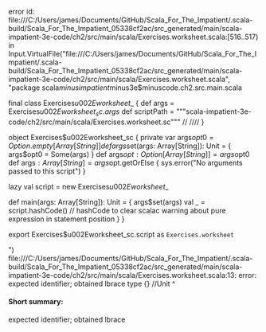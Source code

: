 error id: file:///C:/Users/james/Documents/GitHub/Scala_For_The_Impatient/.scala-build/Scala_For_The_Impatient_05338cf2ac/src_generated/main/scala-impatient-3e-code/ch2/src/main/scala/Exercises.worksheet.scala:[516..517) in Input.VirtualFile("file:///C:/Users/james/Documents/GitHub/Scala_For_The_Impatient/.scala-build/Scala_For_The_Impatient_05338cf2ac/src_generated/main/scala-impatient-3e-code/ch2/src/main/scala/Exercises.worksheet.scala", "package scala$minusimpatient$minus3e$minuscode.ch2.src.main.scala


final class Exercises$u002Eworksheet$_ {
def args = Exercises$u002Eworksheet_sc.args$
def scriptPath = """scala-impatient-3e-code/ch2/src/main/scala/Exercises.worksheet.sc"""
/*<script>*/
// 1 prints the message on the first line, and empty parentheses on the second line
//It prints the parentheses as if literal
println(println("Hello"))

// 2 value and type of empty block expression {}, has only the absence of meaningful data
type {} //Unit
 
// 3  assignment where x = y = 1 is valid
var i: Any = 0
var j = 0

i = j = 1 // Does not set i to 1

// 4 Scala loop from Java syntax: for(int i = 10, i >= 0; i--)System.out.println(i);
var i :Int = 10
while i >= 0 do
  println(i)
  i -= 1
end while

// 5 the signum of a number is 1 if positive, -1 if negative, and zero if 0
def signum(n: Double) =
    def abs(x: Double) = if x >= 0 then x else -x
    if n != 0 then
        n/abs(n)
    else
        0

// 6 function countdown(n:Int) that prints the numbers from n to 0 w/o returning val
//var n: Int = 7
def countdown(n: Int) =
    while n >= 0 do
      println(n)
      n -= 1
    end while
countdown(4)    
/*</script>*/ /*<generated>*//*</generated>*/
}

object Exercises$u002Eworksheet_sc {
  private var args$opt0 = Option.empty[Array[String]]
  def args$set(args: Array[String]): Unit = {
    args$opt0 = Some(args)
  }
  def args$opt: Option[Array[String]] = args$opt0
  def args$: Array[String] = args$opt.getOrElse {
    sys.error("No arguments passed to this script")
  }

  lazy val script = new Exercises$u002Eworksheet$_

  def main(args: Array[String]): Unit = {
    args$set(args)
    val _ = script.hashCode() // hashCode to clear scalac warning about pure expression in statement position
  }
}

export Exercises$u002Eworksheet_sc.script as `Exercises.worksheet`

")
file:///C:/Users/james/Documents/GitHub/Scala_For_The_Impatient/.scala-build/Scala_For_The_Impatient_05338cf2ac/src_generated/main/scala-impatient-3e-code/ch2/src/main/scala/Exercises.worksheet.scala:13: error: expected identifier; obtained lbrace
type {} //Unit
     ^
#### Short summary: 

expected identifier; obtained lbrace